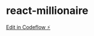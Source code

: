 # react-millionaire

[Edit in Codeflow ⚡️](https://stackblitz.com/~/github.com/dungthinhtv/react-millionaire)